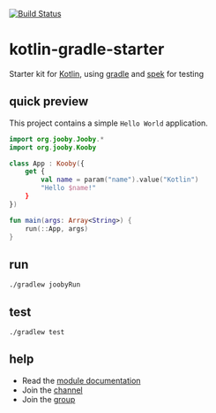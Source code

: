 [![Build Status](https://travis-ci.org/jooby-project/kotlin-gradle-starter.svg?branch=master)](https://travis-ci.org/jooby-project/kotlin-gradle-starter)
# kotlin-gradle-starter

Starter kit for [Kotlin](http://kotlinlang.org/), using [gradle](https://gradle.org/) and [spek](http://spekframework.org/) for testing

## quick preview

This project contains a simple `Hello World` application.

```kotlin
import org.jooby.Jooby.*
import org.jooby.Kooby

class App : Kooby({
    get {
        val name = param("name").value("Kotlin")
        "Hello $name!"
    }
})

fun main(args: Array<String>) {
    run(::App, args)
}
```

## run

    ./gradlew joobyRun

## test
    ./gradlew test

## help

* Read the [module documentation](http://jooby.org/doc/lang-kotlin)
* Join the [channel](https://gitter.im/jooby-project/jooby)
* Join the [group](https://groups.google.com/forum/#!forum/jooby-project)
